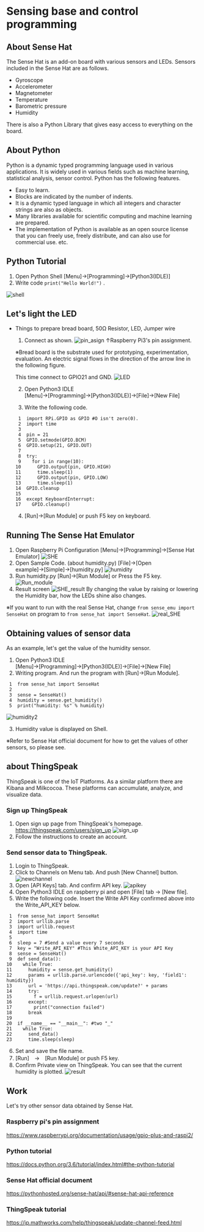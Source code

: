 # Sensing base and control programming
## About Sense Hat
The Sense Hat is an add-on board with various sensors and LEDs.
Sensors included in the Sense Hat are as follows.
- Gyroscope
- Accelerometer
- Magnetometer
- Temperature
- Barometric pressure
- Humidity

There is also a Python Library that gives easy access to everything on the board.

## About Python
Python is a dynamic typed programming language used in various applications. It is widely used in various fields such as machine learning, statistical analysis, sensor control.
Python has the following features.
- Easy to learn.
- Blocks are indicated by the number of indents.
- It is a dynamic typed language in which all integers and character strings are also as objects.
- Many libraries available for scientific computing and machine learning are prepared.
- The implementation of Python is available as an open source license that you can freely use, freely distribute, and can also use for commercial use.
etc.

## Python Tutorial
1. Open Python Shell
[Menu]→[Programming]→[Python3(IDLE)]
2. Write code  `print("Hello World!")` .

  ![shell](./image/shell.png)

## Let's light the LED
- Things to prepare
bread board, 50Ω Resistor, LED, Jumper wire
  1. Connect as shown.
  ![pin_asign](./image/gpio.png)
  ↑Raspberry Pi3's pin assignment.

    ※Bread board is the substrate used for prototyping, experimentation, evaluation. An electric signal flows in the direction of the arrow line in the following figure.

    This time connect to GPIO21 and GND.
  ![LED](./image/LED.png)

  2. Open Python3 IDLE [Menu]→[Programming]→[Python3(IDLE)]→[File]→[New File]

  3. Write the following code.

  ```
   1  import RPi.GPIO as GPIO #O isn't zero(0).
   2  import time
   3
   4  pin = 21
   5  GPIO.setmode(GPIO.BCM)
   6  GPIO.setup(21, GPIO.OUT)
   7   
   8  try:
   9    for i in range(10):
  10      GPIO.output(pin, GPIO.HIGH)
  11      time.sleep(1)
  12      GPIO.output(pin, GPIO.LOW)
  13      time.sleep(1)
  14  GPIO.cleanup
  15
  16  except KeyboardInterrupt:
  17    GPIO.cleanup()
  ```
  4. [Run]→[Run Module] or push F5 key on keyboard.

## Running The Sense Hat Emulator
1. Open Raspberry Pi Configuration
[Menu]→[Programming]→[Sense Hat Emulator]
![SHE](./image/SHE.png)
2. Open Sample Code. (about humidity.py)
[File]→[Open example]→[Simple]→[humidity.py]
![humidity](./image/humidity.png)
3. Run humidity.py
[Run]→[Run Module] or Press the F5 key.
![Run_module](./image/run_module.png)
4. Result screen
![SHE_result](./image/SHE_result.png)
By changing the value by raising or lowering the Humidity bar, how the LEDs shine also changes.

※If you want to run with the real Sense Hat, change `from sense_emu import SenseHat` on program to `from sense_hat import SenseHat`.
![real_SHE](./image/real_sense.JPG)

## Obtaining values of sensor data
As an example, let's get the value of the humidity sensor.
1. Open Python3 IDLE [Menu]→[Programming]→[Python3(IDLE)]→[File]→[New File]
2. Writing program. And run the program with [Run]→[Run Module].

  ```
   1  from sense_hat import SenseHat
   2  
   3  sense = SenseHat()
   4  humidity = sense.get_humidity()
   5  print("humidity: %s" % humidity)
  ```

  ![humidity2](./image/humidity3.png)

3. Humidity value is displayed on Shell.

※Refer to Sense Hat official document for how to get the values of other sensors, so please see.

## about ThingSpeak
ThingSpeak is one of the IoT Platforms.
As a similar platform there are Kibana and Milkcocoa. These platforms can accumulate, analyze, and visualize data.

### Sign up ThingSpeak
1. Open sign up page from ThingSpeak's homepage.
<https://thingspeak.com/users/sign_up>
 ![sign_up](./image/Thingspeak.png)
2. Follow the instructions to create an account.

### Send sensor data to ThingSpeak.
1. Login to ThingSpeak.
2. Click to Channels on Menu tab. And push [New Channel] button.
 ![newchannel](./image/new_channel.png)
3. Open [API Keys] tab. And confirm API key.
 ![apikey](./image/apikey.png)
4. Open Python3 IDLE on raspberry pi and open [File] tab → [New file].
5. Write the following code. Insert the Write API Key confirmed above into the Write_API_KEY below.
  ```
   1  from sense_hat import SenseHat
   2  import urllib.parse
   3  import urllib.request
   4  import time
   5
   6  sleep = 7 #Send a value every 7 seconds
   7  key = "Write_API_KEY" #This White_API_KEY is your API Key
   8  sense = SenseHat()
   9  def send_data():
  10    while True:
  11      humidity = sense.get_humidity()
  12      params = urllib.parse.urlencode({'api_key': key, 'field1': humidity})
  13      url = 'https://api.thingspeak.com/update?' + params
  14      try:
  15        f = urllib.request.urlopen(url)
  16      except:
  17        print("connection failed")
  18      break
  19
  20  if __name__ == "__main__": #two "_"
  21    while True:
  22      send_data()
  23      time.sleep(sleep)
  ```
6. Set and save the file name.
7. [Run]　→　[Run Module] or push F5 key.
8. Confirm Private view on ThingSpeak.
 You can see that the current humidity is plotted.
 ![result](./image/result.png)

## Work
Let's try other sensor data obtained by Sense Hat.

### Raspberry pi's pin assignment
<https://www.raspberrypi.org/documentation/usage/gpio-plus-and-raspi2/>
### Python tutorial
<https://docs.python.org/3.6/tutorial/index.html#the-python-tutorial>
### Sense Hat official document
<https://pythonhosted.org/sense-hat/api/#sense-hat-api-reference>
### ThingSpeak tutorial
<https://jp.mathworks.com/help/thingspeak/update-channel-feed.html>
